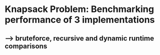 # Knapsack Problem: Benchmarking performance of 3 implementations
## --> bruteforce, recursive and dynamic runtime comparisons